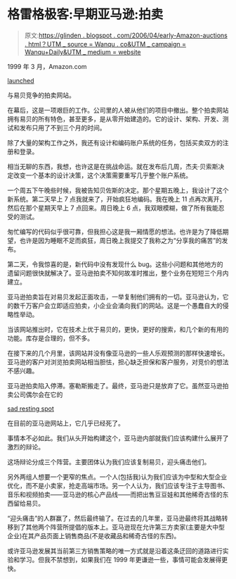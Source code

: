 # 格雷格极客:早期亚马逊:拍卖

> 原文:[https://glinden . blogspot . com/2006/04/early-Amazon-auctions . html？UTM _ source = Wanqu . co&UTM _ campaign = Wanqu+Daily&UTM _ medium = website](https://glinden.blogspot.com/2006/04/early-amazon-auctions.html?utm_source=wanqu.co&utm_campaign=Wanqu+Daily&utm_medium=website)

1999 年 3 月，Amazon.com

[launched](http://phx.corporate-ir.net/phoenix.zhtml?c=97664&p=irol-newsArticle&ID=232870&highlight=)

与易贝竞争的拍卖网站。

在幕后，这是一项艰巨的工作。公司里的人被从他们的项目中撤出。整个拍卖网站拥有易贝的所有特色，甚至更多，是从零开始建造的。它的设计、架构、开发、测试和发布只用了不到三个月的时间。

除了大量的架构工作之外，我还有设计和编码账户系统的任务，包括买卖双方的注册和登录。

相当无聊的东西，我想，也许这是在挑战命运。就在发布后几周，杰夫·贝索斯决定改变一个基本的设计决策，这个决策需要重写几乎整个账户系统。

一个周五下午晚些时候，我被告知贝佐斯的决定。那个星期五晚上，我设计了这个新系统。第二天早上 7 点我就来了，开始疯狂地编码。我在晚上 11 点再次离开，然后在那个星期天早上 7 点回来。周日晚上 6 点，我双眼模糊，做了所有我能忍受的测试。

匆忙编写的代码似乎很可靠，但我担心这是我一厢情愿的想法。也许是为了降低期望，也许是因为睡眠不足而疯狂，周日晚上我提交了我称之为“分享我的痛苦”的发布。

第二天，令我惊喜的是，新代码中没有发现什么 bug。这些小问题和其他地方的遗留问题很快就解决了。亚马逊拍卖不知何故准时推出，整个业务在短短三个月内建立。

亚马逊拍卖旨在对易贝发起正面攻击，一举复制他们拥有的一切。亚马逊认为，它的数千万客户会立即适应拍卖，小企业会涌向我们的网站。这是一个愚蠢自大的侵略性举动。

当该网站推出时，它在技术上优于易贝的，更快，更好的搜索，和几个新的有用的功能。库存是合理的，但不多。

在接下来的几个月里，该网站并没有像亚马逊的一些人乐观预测的那样快速增长。亚马逊的客户对浏览拍卖网站相当胆怯，担心缺乏担保和客户服务，对竞价的想法不感兴趣。

亚马逊拍卖陷入停滞。塞勒斯搬走了。最终，亚马逊只是放弃了它。虽然亚马逊拍卖公司偶尔会在它的

[sad resting spot](http://auctions.amazon.com)

在目前的亚马逊网站上，它几乎已经死了。

事情本不必如此。我们从头开始构建这个，亚马逊内部就我们应该构建什么展开了激烈的辩论。

这场辩论分成三个阵营。主要团体认为我们应该复制易贝，迎头痛击他们。

另外两组人想要一个更窄的焦点。一个人(包括我)认为我们应该为中型和大型企业优化，而不是小卖家，抢走高端市场。另一个人认为，我们应该专注于主导图书、音乐和视频拍卖——亚马逊的核心产品线——而把出售豆豆娃和其他稀奇古怪的东西留给易贝。

“迎头痛击”的人群赢了，然后最终输了。在过去的几年里，亚马逊最终将其战略转移到了其他两个阵营所提倡的版本上。亚马逊现在允许第三方卖家(主要是大中型企业)在其产品页面上销售商品(不是收藏品和稀奇古怪的东西)。

或许亚马逊发展其当前第三方销售策略的唯一方式就是沿着这条迂回的道路进行实验和学习。但我不禁想到，如果我们在 1999 年更谦逊一些，事情可能会发展得更快。